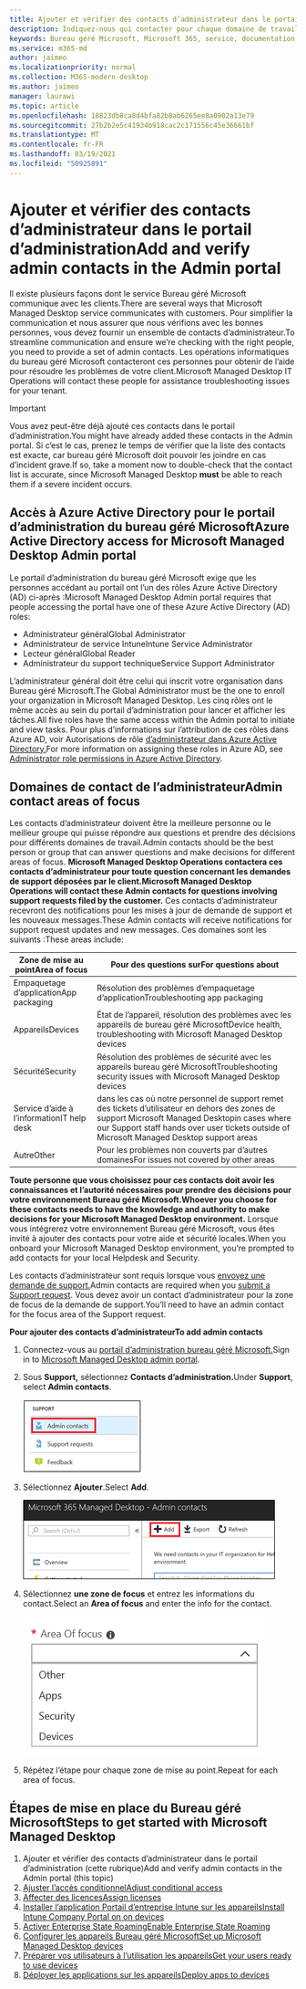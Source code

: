```yaml
---
title: Ajouter et vérifier des contacts d’administrateur dans le portail d’administration
description: Indiquez-nous qui contacter pour chaque domaine de travail.
keywords: Bureau géré Microsoft, Microsoft 365, service, documentation
ms.service: m365-md
author: jaimeo
ms.localizationpriority: normal
ms.collection: M365-modern-desktop
ms.author: jaimeo
manager: laurawi
ms.topic: article
ms.openlocfilehash: 18823db8ca8d4bfa82b8ab6265ee8a0902a13e79
ms.sourcegitcommit: 27b2b2e5c41934b918cac2c171556c45e36661bf
ms.translationtype: MT
ms.contentlocale: fr-FR
ms.lasthandoff: 03/19/2021
ms.locfileid: "50925891"
---
```

# <a name="add-and-verify-admin-contacts-in-the-admin-portal"></a><span data-ttu-id="5f794-104">Ajouter et vérifier des contacts d’administrateur dans le portail d’administration</span><span class="sxs-lookup"><span data-stu-id="5f794-104">Add and verify admin contacts in the Admin portal</span></span>

<span data-ttu-id="5f794-105">Il existe plusieurs façons dont le service Bureau géré Microsoft communique avec les clients.</span><span class="sxs-lookup"><span data-stu-id="5f794-105">There are several ways that Microsoft Managed Desktop service communicates with customers.</span></span> <span data-ttu-id="5f794-106">Pour simplifier la communication et nous assurer que nous vérifions avec les bonnes personnes, vous devez fournir un ensemble de contacts d’administrateur.</span><span class="sxs-lookup"><span data-stu-id="5f794-106">To streamline communication and ensure we’re checking with the right people, you need to provide a set of admin contacts.</span></span> <span data-ttu-id="5f794-107">Les opérations informatiques du bureau géré Microsoft contacteront ces personnes pour obtenir de l’aide pour résoudre les problèmes de votre client.</span><span class="sxs-lookup"><span data-stu-id="5f794-107">Microsoft Managed Desktop IT Operations will contact these people for assistance troubleshooting issues for your tenant.</span></span>

> [!IMPORTANT]
> <span data-ttu-id="5f794-108">Vous avez peut-être déjà ajouté ces contacts dans le portail d’administration.</span><span class="sxs-lookup"><span data-stu-id="5f794-108">You might have already added these contacts in the Admin portal.</span></span> <span data-ttu-id="5f794-109">Si c’est le cas, prenez le temps de vérifier que  la liste des contacts est exacte, car bureau géré Microsoft doit pouvoir les joindre en cas d’incident grave.</span><span class="sxs-lookup"><span data-stu-id="5f794-109">If so, take a moment now to double-check that the contact list is accurate, since Microsoft Managed Desktop **must** be able to reach them if a severe incident occurs.</span></span>

## <a name="azure-active-directory-access-for-microsoft-managed-desktop-admin-portal"></a><span data-ttu-id="5f794-110">Accès à Azure Active Directory pour le portail d’administration du bureau géré Microsoft</span><span class="sxs-lookup"><span data-stu-id="5f794-110">Azure Active Directory access for Microsoft Managed Desktop Admin portal</span></span>

<span data-ttu-id="5f794-111">Le portail d’administration du bureau géré Microsoft exige que les personnes accédant au portail ont l’un des rôles Azure Active Directory (AD) ci-après :</span><span class="sxs-lookup"><span data-stu-id="5f794-111">Microsoft Managed Desktop Admin portal requires that people accessing the portal have one of these Azure Active Directory (AD) roles:</span></span>
- <span data-ttu-id="5f794-112">Administrateur général</span><span class="sxs-lookup"><span data-stu-id="5f794-112">Global Administrator</span></span>
- <span data-ttu-id="5f794-113">Administrateur de service Intune</span><span class="sxs-lookup"><span data-stu-id="5f794-113">Intune Service Administrator</span></span>
- <span data-ttu-id="5f794-114">Lecteur général</span><span class="sxs-lookup"><span data-stu-id="5f794-114">Global Reader</span></span>
- <span data-ttu-id="5f794-115">Administrateur du support technique</span><span class="sxs-lookup"><span data-stu-id="5f794-115">Service Support Administrator</span></span>

<span data-ttu-id="5f794-116">L’administrateur général doit être celui qui inscrit votre organisation dans Bureau géré Microsoft.</span><span class="sxs-lookup"><span data-stu-id="5f794-116">The Global Administrator must be the one to enroll your organization in Microsoft Managed Desktop.</span></span> <span data-ttu-id="5f794-117">Les cinq rôles ont le même accès au sein du portail d’administration pour lancer et afficher les tâches.</span><span class="sxs-lookup"><span data-stu-id="5f794-117">All five roles have the same access within the Admin portal to initiate and view tasks.</span></span> <span data-ttu-id="5f794-118">Pour plus d’informations sur l’attribution de ces rôles dans Azure AD, voir Autorisations de rôle [d’administrateur dans Azure Active Directory.](/azure/active-directory/users-groups-roles/directory-assign-admin-roles)</span><span class="sxs-lookup"><span data-stu-id="5f794-118">For more information on assigning these roles in Azure AD, see [Administrator role permissions in Azure Active Directory](/azure/active-directory/users-groups-roles/directory-assign-admin-roles).</span></span> 

## <a name="admin-contact-areas-of-focus"></a><span data-ttu-id="5f794-119">Domaines de contact de l’administrateur</span><span class="sxs-lookup"><span data-stu-id="5f794-119">Admin contact areas of focus</span></span>

<span data-ttu-id="5f794-120">Les contacts d’administrateur doivent être la meilleure personne ou le meilleur groupe qui puisse répondre aux questions et prendre des décisions pour différents domaines de travail.</span><span class="sxs-lookup"><span data-stu-id="5f794-120">Admin contacts should be the best person or group that can answer questions and make decisions for different areas of focus.</span></span> <span data-ttu-id="5f794-121">**Microsoft Managed Desktop Operations contactera ces contacts d’administrateur pour toute question concernant les demandes de support déposées par le client.**</span><span class="sxs-lookup"><span data-stu-id="5f794-121">**Microsoft Managed Desktop Operations will contact these Admin contacts for questions involving support requests filed by the customer.**</span></span> <span data-ttu-id="5f794-122">Ces contacts d’administrateur recevront des notifications pour les mises à jour de demande de support et les nouveaux messages.</span><span class="sxs-lookup"><span data-stu-id="5f794-122">These Admin contacts will receive notifications for support request updates and new messages.</span></span> <span data-ttu-id="5f794-123">Ces domaines sont les suivants :</span><span class="sxs-lookup"><span data-stu-id="5f794-123">These areas include:</span></span>

<span data-ttu-id="5f794-124">Zone de mise au point</span><span class="sxs-lookup"><span data-stu-id="5f794-124">Area of focus</span></span> | <span data-ttu-id="5f794-125">Pour des questions sur</span><span class="sxs-lookup"><span data-stu-id="5f794-125">For questions about</span></span>
--- | ---
<span data-ttu-id="5f794-126">Empaquetage d’application</span><span class="sxs-lookup"><span data-stu-id="5f794-126">App packaging</span></span> | <span data-ttu-id="5f794-127">Résolution des problèmes d’empaquetage d’application</span><span class="sxs-lookup"><span data-stu-id="5f794-127">Troubleshooting app packaging</span></span>
<span data-ttu-id="5f794-128">Appareils</span><span class="sxs-lookup"><span data-stu-id="5f794-128">Devices</span></span> | <span data-ttu-id="5f794-129">État de l’appareil, résolution des problèmes avec les appareils de bureau géré Microsoft</span><span class="sxs-lookup"><span data-stu-id="5f794-129">Device health, troubleshooting with Microsoft Managed Desktop devices</span></span>
<span data-ttu-id="5f794-130">Sécurité</span><span class="sxs-lookup"><span data-stu-id="5f794-130">Security</span></span> | <span data-ttu-id="5f794-131">Résolution des problèmes de sécurité avec les appareils bureau géré Microsoft</span><span class="sxs-lookup"><span data-stu-id="5f794-131">Troubleshooting security issues with Microsoft Managed Desktop devices</span></span>
<span data-ttu-id="5f794-132">Service d’aide à l’information</span><span class="sxs-lookup"><span data-stu-id="5f794-132">IT help desk</span></span> | <span data-ttu-id="5f794-133">dans les cas où notre personnel de support remet des tickets d’utilisateur en dehors des zones de support Microsoft Managed Desktop</span><span class="sxs-lookup"><span data-stu-id="5f794-133">in cases where our Support staff hands over user tickets outside of Microsoft Managed Desktop support areas</span></span> 
<span data-ttu-id="5f794-134">Autre</span><span class="sxs-lookup"><span data-stu-id="5f794-134">Other</span></span> | <span data-ttu-id="5f794-135">Pour les problèmes non couverts par d’autres domaines</span><span class="sxs-lookup"><span data-stu-id="5f794-135">For issues not covered by other areas</span></span>

<span data-ttu-id="5f794-136">**Toute personne que vous choisissez pour ces contacts doit avoir les connaissances et l’autorité nécessaires pour prendre des décisions pour votre environnement Bureau géré Microsoft.**</span><span class="sxs-lookup"><span data-stu-id="5f794-136">**Whoever you choose for these contacts needs to have the knowledge and authority to make decisions for your Microsoft Managed Desktop environment.**</span></span> <span data-ttu-id="5f794-137">Lorsque vous intégrerez votre environnement Bureau géré Microsoft, vous êtes invité à ajouter des contacts pour votre aide et sécurité locales.</span><span class="sxs-lookup"><span data-stu-id="5f794-137">When you onboard your Microsoft Managed Desktop environment, you’re prompted to add contacts for your local Helpdesk and Security.</span></span> 

<span data-ttu-id="5f794-138">Les contacts d’administrateur sont requis lorsque vous [envoyez une demande de support.](../service-description/support.md)</span><span class="sxs-lookup"><span data-stu-id="5f794-138">Admin contacts are required when you [submit a Support request](../service-description/support.md).</span></span> <span data-ttu-id="5f794-139">Vous devez avoir un contact d’administrateur pour la zone de focus de la demande de support.</span><span class="sxs-lookup"><span data-stu-id="5f794-139">You’ll need to have an admin contact for the focus area of the Support request.</span></span> 

<span data-ttu-id="5f794-140">**Pour ajouter des contacts d’administrateur**</span><span class="sxs-lookup"><span data-stu-id="5f794-140">**To add admin contacts**</span></span>

1.  <span data-ttu-id="5f794-141">Connectez-vous au [portail d’administration bureau géré Microsoft.](https://aka.ms/mwaasportal)</span><span class="sxs-lookup"><span data-stu-id="5f794-141">Sign in to [Microsoft Managed Desktop admin portal](https://aka.ms/mwaasportal).</span></span> 

2.  <span data-ttu-id="5f794-142">Sous **Support,** sélectionnez **Contacts d’administration.**</span><span class="sxs-lookup"><span data-stu-id="5f794-142">Under **Support**, select **Admin contacts**.</span></span> 

    ![Menu Support, Contacts d’administration dans la partie supérieure sélectionnée](../../media/admincontacts.png)

3. <span data-ttu-id="5f794-144">Sélectionnez **Ajouter**.</span><span class="sxs-lookup"><span data-stu-id="5f794-144">Select **Add**.</span></span>

    ![Portail d’administration, bouton Ajouter, à gauche de l’exportation et de l’actualisation](../../media/adminadd.png)

4.  <span data-ttu-id="5f794-146">Sélectionnez **une zone de focus** et entrez les informations du contact.</span><span class="sxs-lookup"><span data-stu-id="5f794-146">Select an **Area of focus** and enter the info for the contact.</span></span> 

    ![liste des domaines de mise au point, tels que Autres, Applications et Sécurité](../../media/areaoffocus.png)

5. <span data-ttu-id="5f794-148">Répétez l’étape pour chaque zone de mise au point.</span><span class="sxs-lookup"><span data-stu-id="5f794-148">Repeat for each area of focus.</span></span> 

## <a name="steps-to-get-started-with-microsoft-managed-desktop"></a><span data-ttu-id="5f794-149">Étapes de mise en place du Bureau géré Microsoft</span><span class="sxs-lookup"><span data-stu-id="5f794-149">Steps to get started with Microsoft Managed Desktop</span></span>

1. <span data-ttu-id="5f794-150">Ajouter et vérifier des contacts d’administrateur dans le portail d’administration (cette rubrique)</span><span class="sxs-lookup"><span data-stu-id="5f794-150">Add and verify admin contacts in the Admin portal (this topic)</span></span>
2. [<span data-ttu-id="5f794-151">Ajuster l’accès conditionnel</span><span class="sxs-lookup"><span data-stu-id="5f794-151">Adjust conditional access</span></span>](conditional-access.md)
3. [<span data-ttu-id="5f794-152">Affecter des licences</span><span class="sxs-lookup"><span data-stu-id="5f794-152">Assign licenses</span></span>](assign-licenses.md)
4. [<span data-ttu-id="5f794-153">Installer l’application Portail d’entreprise Intune sur les appareils</span><span class="sxs-lookup"><span data-stu-id="5f794-153">Install Intune Company Portal on on devices</span></span>](company-portal.md)
5. [<span data-ttu-id="5f794-154">Activer Enterprise State Roaming</span><span class="sxs-lookup"><span data-stu-id="5f794-154">Enable Enterprise State Roaming</span></span>](enterprise-state-roaming.md)
6. [<span data-ttu-id="5f794-155">Configurer les appareils Bureau géré Microsoft</span><span class="sxs-lookup"><span data-stu-id="5f794-155">Set up Microsoft Managed Desktop devices</span></span>](set-up-devices.md)
7. [<span data-ttu-id="5f794-156">Préparer vos utilisateurs à l’utilisation les appareils</span><span class="sxs-lookup"><span data-stu-id="5f794-156">Get your users ready to use devices</span></span>](get-started-devices.md)
8. [<span data-ttu-id="5f794-157">Déployer les applications sur les appareils</span><span class="sxs-lookup"><span data-stu-id="5f794-157">Deploy apps to devices</span></span>](deploy-apps.md)
